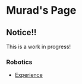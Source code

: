 # Murad's Page

## Notice!!
This is a work in progress!
### Robotics
<!--[ Coding Enviroments. ](/Murad-s-Page/roboticsPages/enviroments)-->
* [Experience](https://muradhamalik.github.io/Murad-s-Page/images/Resume.png)
<!--* [TiP Log](https://docs.google.com/document/d/e/2PACX-1vQlmng9r_Enb7f6tdOx64LmLpMLw-G7BFWRng5jgTfqBjoF0AkIU6DeihSgEGy6Z-3CdTjr3eRZRBe4/pub)
* password protected leeks
* [ Coding Tips ](/Murad-s-Page/roboticsPages/coding-secrets)
-->

